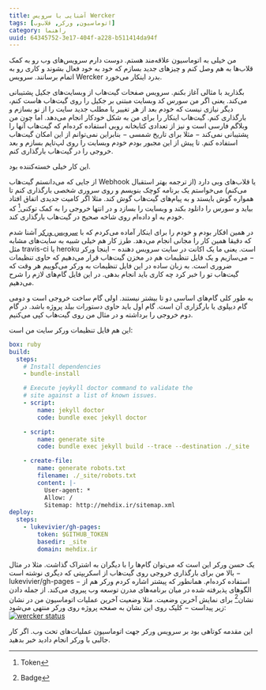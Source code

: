 ```yaml
---
title: آشنایی با سرویس Wercker
tags: [اتوماسیون, ورکر, قلاب‌وب]
category: راهنما
uuid: 64345752-3e17-404f-a228-b511414da94f
---
```

من خیلی به اتوماسیون علاقه‌مند هستم. دوست دارم سرویس‌های وب رو به کمک قلاب‌ها به هم وصل کنم و چیزهای جدید بسازم که خود به خود فعال بشوند و کاری رو به اتمام برسانند. سرویس Wercker بدرد اینکار می‌خورد.

بگذارید با مثالی آغاز بکنم. سرویس صفحات گیت‌هاب از وبسایت‌های جکیل پشتیبانی می‌کند. یعنی اگر
من سورس کد وبسایت مبتنی بر جکیل را روی گیت‌هاب هاست کنم، دیگر نیازی نیست که خودم بعد از هر تغییر یا مطلب جدید سایت را از نو بسازم و بارگذاری کنم. گیت‌هاب اینکار را برای من به شکل خودکار انجام می‌دهد. اما چون من وبلاگم فارسی است و نیز از تعدادی کتابخانه روبی استفاده کرده‌ام که گیت‌هاب آنها را
پشتیبانی نمی‌کند − مثلا برای تاریخ شمسی − بنابراین نمی‌توانم از این امکان گیت‌هاب استفاده کنم.
تا پیش از این مجبور بودم خودم وبسایت را روی لپ‌تاپم بسازم و بعد خروجی را در گیت‌هاب بارگذاری کنم.

این کار خیلی خسته‌کننده‌ بود.

از جایی که می‌دانستم گیت‌هاب Webhook یا قلاب‌های وبی دارد (از ترجمه بهتر استقبال می‌کنم) می‌خواستم یک برنامه کوچک بنویسم و روی سروری شخصی بارگذاری کنم تا همواره گوش بایستد و به پیام‌های گیت‌هاب گوش کند.
مثلا اگر کامیت جدیدی اتفاق افتاد بیاید و سورس را دانلود بکند و وبسایت را بسازد و در انتها خروجی را به کمک توکنی[^1] که خودم به او داده‌ام روی شاخه صحیح در گیت‌هاب بارگذاری کند.

در همین افکار بودم و خودم را برای اینکار آماده می‌کردم که با ‬[سرویس ورکر](https://app.wercker.com/) آشنا شدم که دقیقا همین کار را مجانی انجام می‌دهد. طرز کار هم خیلی شبیه به سایت‌های مشابه مثل travis-ci یا
heroku است.
یعنی ما یک اکانت در سایت سرویس دهنده − اینجا ورکر − می‌سازیم و یک فایل تنظیمات هم در مخزن گیت‌هاب
قرار می‌دهیم که حاوی تنظیمات ضروری است. به زبان ساده در این فایل تنظیمات به ورکر می‌گوییم هر وقت
که گیت‌هاب تو را خبر کرد چه کاری باید انجام بدهی. در این فایل گام‌های لازم را شرح می‌دهیم.

به طور کلی گام‌های اساسی دو تا بیشتر نیستند. اولی گام ساخت خروجی است و دومی گام دیپلوی یا بارگزاری آن است. گام اول باید حاوی دستورات بیلد پروژه باشد. در گام دوم خروجی را برداشته و در مثال من روی گیت‌هاب کپی می‌کنیم.

این هم فایل تنظیمات ورکر سایت من است:

~~~yaml
box: ruby
build:
  steps:
    # Install dependencies
    - bundle-install

    # Execute jeykyll doctor command to validate the
    # site against a list of known issues.
    - script:
        name: jekyll doctor
        code: bundle exec jekyll doctor

    - script:
        name: generate site
        code: bundle exec jekyll build --trace --destination ./_site

    - create-file:
        name: generate robots.txt
        filename: ./_site/robots.txt
        content: |-
          User-agent: *
          Allow: /
          Sitemap: http://mehdix.ir/sitemap.xml
deploy:
  steps:
    - lukevivier/gh-pages:
        token: $GITHUB_TOKEN
        basedir: _site
        domain: mehdix.ir
~~~

یک حسن ورکر این است که می‌توان گام‌ها را با دیگران به اشتراک گذاشت. مثلا در مثال بالا من برای
بارگذاری خروجی روی گیت‌هاب از اسکریپتی که دیگری نوشته است − lukevivier/gh-pages − استفاده
کرده‌ام. همانطور که پیشتر اشاره کردم ورکر هم از الگوهای پذیرفته شده در میان برنامه‌های مدرن توسعه وب پیروی می‌کند. از جمله دادن نشان[^2] برای نمایش آخرین وضعیت. مثلا وضعیت آخرین عملیات اتوماسیون من در نشان زیر پیداست − کلیک روی این نشان به صفحه پروژه روی ورکر منتهی می‌شود:
[![wercker status](https://app.wercker.com/status/7cdfaf1d4ea865468f4965954ed95247/s "wercker status")](https://app.wercker.com/project/bykey/7cdfaf1d4ea865468f4965954ed95247)

این مقدمه کوتاهی بود بر سرویس ورکر جهت اتوماسیون عملیات‌های تحت وب. اگر کار جالبی با ورکر انجام دادید خبر بدهید.

[^1]: Token
[^2]: Badge
